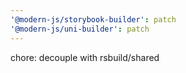 ```yaml
---
'@modern-js/storybook-builder': patch
'@modern-js/uni-builder': patch
---
```


chore: decouple with rsbuild/shared
